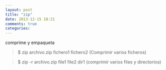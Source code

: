 ```yaml
---
layout: post
title: "zip"
date: 2013-12-15 18:21
comments: true
categories: 
---
```

comprime y empaqueta

>$ zip archivo.zip fichero1 fichero2 (Comprimir varios ficheros)

>$ zip -r archivo.zip file1 file2 dir1 (comprimir varios files y directorios)

